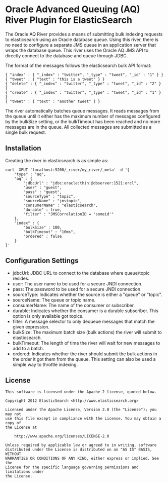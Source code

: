 Oracle Advanced Queuing (AQ) River Plugin for ElasticSearch
===========================================================

The Oracle AQ River provides a means of submitting bulk indexing requests to elasticsearch using an Oracle database queue.  Using this river, there is no need to configure a separate JMS queue in an application server that wraps the database queue.  This river uses the Oracle AQ JMS API to directly connect to the database and queue through JDBC.

The format of the messages follows the elasticsearch bulk API format:

	{ "index" : { "_index" : "twitter", "_type" : "tweet", "_id" : "1" } }
	{ "tweet" : { "text" : "this is a tweet" } }
	{ "delete" : { "_index" : "twitter", "_type" : "tweet", "_id" : "2" } }
	{ "create" : { "_index" : "twitter", "_type" : "tweet", "_id" : "1" } }
	{ "tweet" : { "text" : "another tweet" } }    

The river automatically batches queue messages.  It reads messages from the queue until it either has the maximum number of messages configured by the bulkSize setting, or the bulkTimeout has been reached and no more messages are in the queue. All collected messages are submitted as a single bulk request.

Installation
------------
Creating the river in elasticsearch is as simple as:

	curl -XPUT 'localhost:9200/_river/my_river/_meta' -d '{
	    "type" : "aq",
	    "aq" : {
	        "jdbcUrl" : "jdbc:oracle:thin:@dbserver:1521:orcl", 
	        "user" : "guest",
	        "pass" : "guest",
	        "sourceType" : "topic",
	        "sourceName" : "jmstopic",
	        "consumerName" : "elasticsearch",
	        "durable" : true,
	        "filter" : "JMSCorrelationID = 'someid'"
	    },
	    "index" : {
	        "bulkSize" : 100,
	        "bulkTimeout" : "10ms",
	        "ordered" : false
	    }
	}'
	
Configuration Settings
----------------------

- jdbcUrl: JDBC URL to connect to the database where queue/topic resides.
- user: The user name to be used for a secure JNDI connection.
- pass: The password to be used for a secure JNDI connection.
- sourceType: Indicates whether the source is either a "queue" or "topic". 
- sourceName: The queue or topic name.
- consumerName: The name of the consumer or subscriber.
- durable: Indicates whether the consumer is a durable subscriber.  This option is only available got topics.
- filter: A message selector to only dequeue messages that match the given expression.
- bulkSize: The maximum batch size (bulk actions) the river will submit to elasticsearch.
- bulkTimeout: The length of time the river will wait for new messages to add to a batch.
- ordered: Indicates whether the river should submit the bulk actions in the order it got them from the queue.  This setting can also be used a simple way to throttle indexing.

License
-------

    This software is licensed under the Apache 2 license, quoted below.

    Copyright 2012 ElasticSearch <http://www.elasticsearch.org>

    Licensed under the Apache License, Version 2.0 (the "License"); you may not
    use this file except in compliance with the License. You may obtain a copy of
    the License at

        http://www.apache.org/licenses/LICENSE-2.0

    Unless required by applicable law or agreed to in writing, software
    distributed under the License is distributed on an "AS IS" BASIS, WITHOUT
    WARRANTIES OR CONDITIONS OF ANY KIND, either express or implied. See the
    License for the specific language governing permissions and limitations under
    the License.
